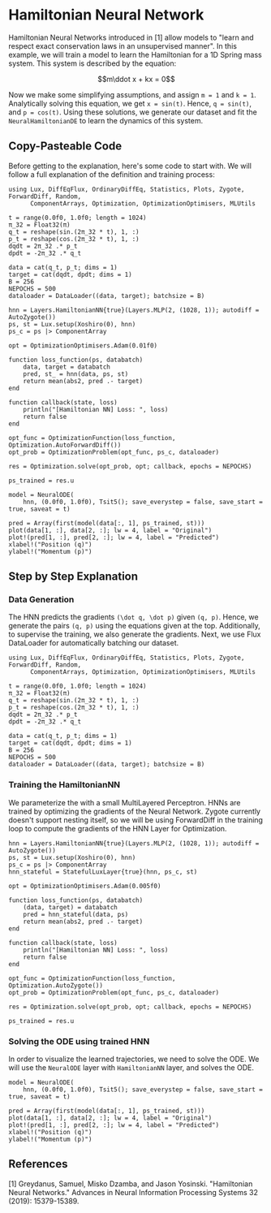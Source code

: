 # Hamiltonian Neural Network

Hamiltonian Neural Networks introduced in [1] allow models to "learn and respect exact conservation laws in an unsupervised manner". In this example, we will train a model to learn the Hamiltonian for a 1D Spring mass system. This system is described by the equation:

```math
m\ddot x + kx = 0
```

Now we make some simplifying assumptions, and assign ``m = 1`` and ``k = 1``. Analytically solving this equation, we get ``x = sin(t)``. Hence, ``q = sin(t)``, and ``p = cos(t)``. Using these solutions, we generate our dataset and fit the `NeuralHamiltonianDE` to learn the dynamics of this system.

## Copy-Pasteable Code

Before getting to the explanation, here's some code to start with. We will follow a full explanation of the definition and training process:

```@example hamiltonian_cp
using Lux, DiffEqFlux, OrdinaryDiffEq, Statistics, Plots, Zygote, ForwardDiff, Random,
      ComponentArrays, Optimization, OptimizationOptimisers, MLUtils

t = range(0.0f0, 1.0f0; length = 1024)
π_32 = Float32(π)
q_t = reshape(sin.(2π_32 * t), 1, :)
p_t = reshape(cos.(2π_32 * t), 1, :)
dqdt = 2π_32 .* p_t
dpdt = -2π_32 .* q_t

data = cat(q_t, p_t; dims = 1)
target = cat(dqdt, dpdt; dims = 1)
B = 256
NEPOCHS = 500
dataloader = DataLoader((data, target); batchsize = B)

hnn = Layers.HamiltonianNN{true}(Layers.MLP(2, (1028, 1)); autodiff = AutoZygote())
ps, st = Lux.setup(Xoshiro(0), hnn)
ps_c = ps |> ComponentArray

opt = OptimizationOptimisers.Adam(0.01f0)

function loss_function(ps, databatch)
    data, target = databatch
    pred, st_ = hnn(data, ps, st)
    return mean(abs2, pred .- target)
end

function callback(state, loss)
    println("[Hamiltonian NN] Loss: ", loss)
    return false
end

opt_func = OptimizationFunction(loss_function, Optimization.AutoForwardDiff())
opt_prob = OptimizationProblem(opt_func, ps_c, dataloader)

res = Optimization.solve(opt_prob, opt; callback, epochs = NEPOCHS)

ps_trained = res.u

model = NeuralODE(
    hnn, (0.0f0, 1.0f0), Tsit5(); save_everystep = false, save_start = true, saveat = t)

pred = Array(first(model(data[:, 1], ps_trained, st)))
plot(data[1, :], data[2, :]; lw = 4, label = "Original")
plot!(pred[1, :], pred[2, :]; lw = 4, label = "Predicted")
xlabel!("Position (q)")
ylabel!("Momentum (p)")
```

## Step by Step Explanation

### Data Generation

The HNN predicts the gradients ``(\dot q, \dot p)`` given ``(q, p)``. Hence, we generate the pairs ``(q, p)`` using the equations given at the top. Additionally, to supervise the training, we also generate the gradients. Next, we use Flux DataLoader for automatically batching our dataset.

```@example hamiltonian
using Lux, DiffEqFlux, OrdinaryDiffEq, Statistics, Plots, Zygote, ForwardDiff, Random,
      ComponentArrays, Optimization, OptimizationOptimisers, MLUtils

t = range(0.0f0, 1.0f0; length = 1024)
π_32 = Float32(π)
q_t = reshape(sin.(2π_32 * t), 1, :)
p_t = reshape(cos.(2π_32 * t), 1, :)
dqdt = 2π_32 .* p_t
dpdt = -2π_32 .* q_t

data = cat(q_t, p_t; dims = 1)
target = cat(dqdt, dpdt; dims = 1)
B = 256
NEPOCHS = 500
dataloader = DataLoader((data, target); batchsize = B)
```

### Training the HamiltonianNN

We parameterize the  with a small MultiLayered Perceptron. HNNs are trained by optimizing the gradients of the Neural Network. Zygote currently doesn't support nesting itself, so we will be using ForwardDiff in the training loop to compute the gradients of the HNN Layer for Optimization.

```@example hamiltonian
hnn = Layers.HamiltonianNN{true}(Layers.MLP(2, (1028, 1)); autodiff = AutoZygote())
ps, st = Lux.setup(Xoshiro(0), hnn)
ps_c = ps |> ComponentArray
hnn_stateful = StatefulLuxLayer{true}(hnn, ps_c, st)

opt = OptimizationOptimisers.Adam(0.005f0)

function loss_function(ps, databatch)
    (data, target) = databatch
    pred = hnn_stateful(data, ps)
    return mean(abs2, pred .- target)
end

function callback(state, loss)
    println("[Hamiltonian NN] Loss: ", loss)
    return false
end

opt_func = OptimizationFunction(loss_function, Optimization.AutoZygote())
opt_prob = OptimizationProblem(opt_func, ps_c, dataloader)

res = Optimization.solve(opt_prob, opt; callback, epochs = NEPOCHS)

ps_trained = res.u
```

### Solving the ODE using trained HNN

In order to visualize the learned trajectories, we need to solve the ODE. We will use the
`NeuralODE` layer with `HamiltonianNN` layer, and solves the ODE.

```@example hamiltonian
model = NeuralODE(
    hnn, (0.0f0, 1.0f0), Tsit5(); save_everystep = false, save_start = true, saveat = t)

pred = Array(first(model(data[:, 1], ps_trained, st)))
plot(data[1, :], data[2, :]; lw = 4, label = "Original")
plot!(pred[1, :], pred[2, :]; lw = 4, label = "Predicted")
xlabel!("Position (q)")
ylabel!("Momentum (p)")
```

## References

[1] Greydanus, Samuel, Misko Dzamba, and Jason Yosinski. "Hamiltonian Neural Networks." Advances in Neural Information Processing Systems 32 (2019): 15379-15389.
